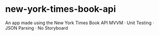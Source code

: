 # new-york-times-book-api
An app made using the New York Times Book API
MVVM  · Unit Testing · JSON Parsing · No Storyboard
